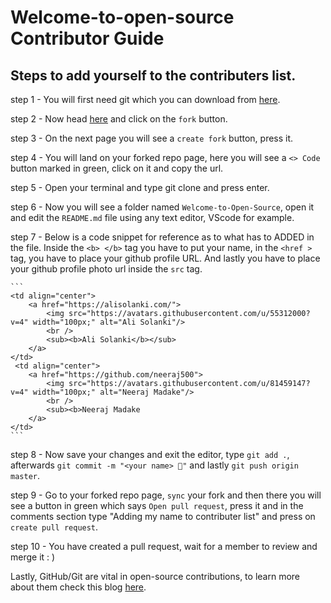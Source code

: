 # Welcome-to-open-source Contributor Guide

## Steps to add yourself to the contributers list.

step 1 - You will first need git which you can download from [here](https://git-scm.com/downloads).

step 2 - Now head [here](https://github.com/alisolanki/Welcome-to-Open-Source) and click on the `fork` button.

step 3 - On the next page you will see a `create fork` button, press it.

step 4 - You will land on your forked repo page, here you will see a `<> Code` button marked in green, click on it and copy the url.

step 5 - Open your terminal and type git clone <url you copied> and press enter.

step 6 - Now you will see a folder named `Welcome-to-Open-Source`, open it and edit the `README.md` file using any text editor, VScode for example.

step 7 - Below is a code snippet for reference as to what has to ADDED in the file. Inside the `<b> </b>` tag you have to put your name, in the `<href >` tag, you have to place your github profile URL. And lastly you have to place your github profile photo url inside the `src` tag.

    ```
    <td align="center">
        <a href="https://alisolanki.com/">
            <img src="https://avatars.githubusercontent.com/u/55312000?v=4" width="100px;" alt="Ali Solanki"/>
            <br />
            <sub><b>Ali Solanki</b></sub>
        </a>
    </td>
     <td align="center">
        <a href="https://github.com/neeraj500">
            <img src="https://avatars.githubusercontent.com/u/81459147?v=4" width="100px;" alt="Neeraj Madake"/>
            <br />
            <sub><b>Neeraj Madake
        </a>
    </td>
    ```

step 8 - Now save your changes and exit the editor, type `git add .`, afterwards `git commit -m "<your name> 🍉"` and lastly `git push origin master`.

step 9 - Go to your forked repo page, `sync` your fork and then there you will see a button in green which says `Open pull request`, press it and in the comments section type "Adding my name to contributer list" and press on `create pull request`.

step 10 - You have created a pull request, wait for a member to review and merge it : )

Lastly, GitHub/Git are vital in open-source contributions, to learn more about them check this blog [here](https://dragon2002.hashnode.dev/git-and-github-must-know-guide#heading-setting-up-github).
